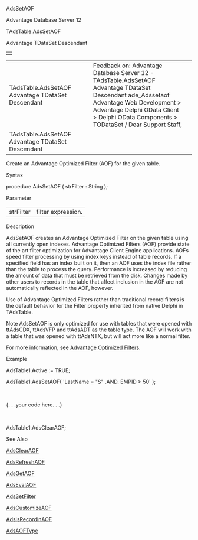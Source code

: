 AdsSetAOF




Advantage Database Server 12  

TAdsTable.AdsSetAOF

Advantage TDataSet Descendant

|  |
| --- |
|  |

|  |  |  |  |  |
| --- | --- | --- | --- | --- |
| TAdsTable.AdsSetAOF  Advantage TDataSet Descendant |  |  | Feedback on: Advantage Database Server 12 - TAdsTable.AdsSetAOF Advantage TDataSet Descendant ade\_Adssetaof Advantage Web Development > Advantage Delphi OData Client > Delphi OData Components > TODataSet / Dear Support Staff, |  |
| TAdsTable.AdsSetAOF  Advantage TDataSet Descendant |  |  |  |  |

Create an Advantage Optimized Filter (AOF) for the given table.

Syntax

procedure AdsSetAOF ( strFilter : String );

Parameter

|  |  |
| --- | --- |
| strFilter | filter expression. |

Description

AdsSetAOF creates an Advantage Optimized Filter on the given table using all currently open indexes. Advantage Optimized Filters (AOF) provide state of the art filter optimization for Advantage Client Engine applications. AOFs speed filter processing by using index keys instead of table records. If a specified field has an index built on it, then an AOF uses the index file rather than the table to process the query. Performance is increased by reducing the amount of data that must be retrieved from the disk. Changes made by other users to records in the table that affect inclusion in the AOF are not automatically reflected in the AOF, however.

Use of Advantage Optimized Filters rather than traditional record filters is the default behavior for the Filter property inherited from native Delphi in TAdsTable.

Note AdsSetAOF is only optimized for use with tables that were opened with ttAdsCDX, ttAdsVFP and ttAdsADT as the table type. The AOF will work with a table that was opened with ttAdsNTX, but will act more like a normal filter.

For more information, see [Advantage Optimized Filters](master_advantage_optimized_filters.htm).

Example

AdsTable1.Active := TRUE;

AdsTable1.AdsSetAOF( 'LastName = "S" .AND. EMPID > 50' );

 

{. . .your code here. . .}

 

AdsTable1.AdsClearAOF;

See Also

[AdsClearAOF](ade_adsclearaof.htm)

[AdsRefreshAOF](ade_adsrefreshaof.htm)

[AdsGetAOF](ade_adsgetaof.htm)

[AdsEvalAOF](ade_adsevalaof.htm)

[AdsSetFilter](ade_adssetfilter.htm)

[AdsCustomizeAOF](ade_adscustomizeaof.htm)

[AdsIsRecordInAOF](ade_adsisrecordinaof.htm)

[AdsAOFType](ade_adsaoftype.htm)